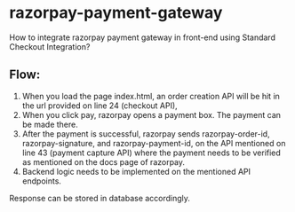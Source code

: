 # razorpay-payment-gateway
How to integrate razorpay payment gateway in front-end using Standard Checkout Integration?


## Flow:
1. When you load the page index.html, an order creation API will be hit in the url provided on line 24 (checkout API),
2. When you click pay, razorpay opens a payment box. The payment can be made there.
3. After the payment is successful, razorpay sends razorpay-order-id, razorpay-signature, and razorpay-payment-id, on the API mentioned on line 43 (payment capture API) where the payment needs to be verified as mentioned on the docs page of razorpay.
4. Backend logic needs to be implemented on the mentioned API endpoints.

Response can be stored in database accordingly.
